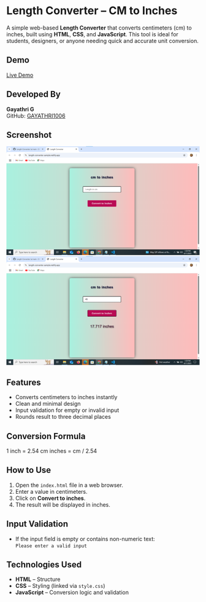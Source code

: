 # Length Converter – CM to Inches

A simple web-based **Length Converter** that converts centimeters (cm) to inches, built using **HTML**, **CSS**, and **JavaScript**. This tool is ideal for students, designers, or anyone needing quick and accurate unit conversion.

## Demo

[Live Demo](https://length-converter-sample.netlify.app/)  

## Developed By
**Gayathri G**  
GitHub: [GAYATHRI1006](https://github.com/GAYATHRI1006)

## Screenshot

![Length Converter Screenshot](length1.png)  
![Length Converter Screenshot](length2.png)  

## Features

- Converts centimeters to inches instantly
- Clean and minimal design
- Input validation for empty or invalid input
- Rounds result to three decimal places

## Conversion Formula

1 inch = 2.54 cm
inches = cm / 2.54

## How to Use

1. Open the `index.html` file in a web browser.
2. Enter a value in centimeters.
3. Click on **Convert to inches**.
4. The result will be displayed in inches.

## Input Validation

- If the input field is empty or contains non-numeric text:  
  `Please enter a valid input`


## Technologies Used

- **HTML** – Structure
- **CSS** – Styling (linked via `style.css`)
- **JavaScript** – Conversion logic and validation


